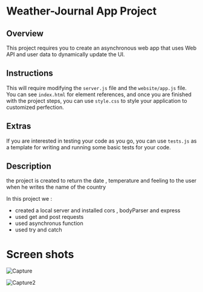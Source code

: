 # Weather-Journal App Project

## Overview
This project requires you to create an asynchronous web app that uses Web API and user data to dynamically update the UI. 

## Instructions
This will require modifying the `server.js` file and the `website/app.js` file. You can see `index.html` for element references, and once you are finished with the project steps, you can use `style.css` to style your application to customized perfection.

## Extras
If you are interested in testing your code as you go, you can use `tests.js` as a template for writing and running some basic tests for your code.

## Description

the project is created to return the date , temperature and feeling to the user when he writes the name of the country

In this project we :
- created a local server and installed cors , bodyParser and express
- used get and post requests
- used asynchronus function
- used try and catch


# Screen shots
![Capture](https://user-images.githubusercontent.com/87475694/194706402-2e0407ce-b1e1-4d72-864b-30910008bf8f.JPG)

![Capture2](https://user-images.githubusercontent.com/87475694/194706399-ef5a44e3-0dec-48bc-8634-1e2194355353.JPG)
